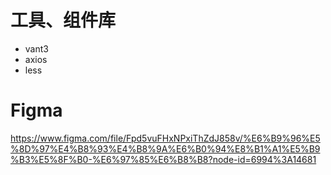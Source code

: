 # 工具、组件库

- vant3
- axios
- less

# Figma

https://www.figma.com/file/Fpd5vuFHxNPxiThZdJ858v/%E6%B9%96%E5%8D%97%E4%B8%93%E4%B8%9A%E6%B0%94%E8%B1%A1%E5%B9%B3%E5%8F%B0-%E6%97%85%E6%B8%B8?node-id=6994%3A14681
